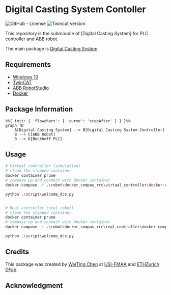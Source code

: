 # **Digital Casting System Contoller**

![GitHub - License](https://img.shields.io/badge/License-MIT-blue.svg)
![Twincat version](https://img.shields.io/badge/TwinCAT-3.4-blue)

This repository is the submoudle of [Digital Casting System] for PLC controller and ABB robot.

The main package is [Digital Casting System](https://github.com/USI-FMAA/digital_casting_system.git)

## **Requirements**

- [Windows 10]()
- [TwinCAT](https://www.beckhoff.com/en-en/products/automation/twincat/?pk_campaign=AdWords-AdWordsSearch-TwinCAT_EN&pk_kwd=twincat&gclid=Cj0KCQjw9ZGYBhCEARIsAEUXITW5dmPmQ2629HIuFY7wfbSR70pi5uY2lkYziNmfKYczm1_YsK4hhPsaApjyEALw_wcB)
- [ABB RobotStudio]()
- [Docker](26.0.0)

## **Package Information**

```mermaid
%%{ init: { 'flowchart': { 'curve': 'stepAfter' } } }%%
graph TD
    A[Digital Casting System] --> B[Digital Casting System Controller]
    B --> C[ABB Robot]
    B --> D[Beckhoff PLC]
```

## **Usage**

```bash
# Virtual controller (simulation)
# clean the stopped container
docker container prune
# compose up and connect with docker container
docker-compose -f .\robot\docker_compas_rrc\virtual_controller\docker-compose.yml up

python .\script\welcome_dcs.py


# Real controller (real robot)
# clean the stopped container
docker container prune
# compose up and connect with docker container
docker-compose -f .\robot\docker_compas_rrc\real_controller\docker-compose.yml up

python .\script\welcome_dcs.py
```

<!-- #### Main control flow

```mermaid

%%{ init: { 'flowchart': { 'curve': 'stepBefore' } } }%%
graph TD
    A[Digital Casting System Controller]
    A --- B[Manual Operatation]
    A --- C[Laptop Operatation]
    A --- D[Robot Operatation]

    D --- E[Reset]
    D --- F[Set Config]
    D --- G[Set output data to Machines]
    D --- H[Get output data from Machines]

```

#### Machine flow

Inline Mixer
```mermaid
%%{ init: { 'flowchart': { 'curve': 'stepBefore' } } }%%
graph TD
    A[Inline Mixer]
    A --- F[Set Config]
    A --- G[Set output data to Machines]
    A --- H[Get output data from Machines]

    F --- B[Max Speed]
    G --- C[Set Run]
    G --- D[Enable]

    H --- E[is Run]
    H --- I[is Ready]
    H --- J[Status SpeedM1]
    H --- K[Status SpeedM2]
    H --- L[Torque_M1]
    H --- M[Torque_M2]
    H --- N[Temperature_Funnel_Outlet]
    H --- O[Pressure_Funnel_Inlet]
    H --- P[Temperature_M1]
    H --- Q[Temperature_M2]
```

Concrete Pump

```mermaid
%%{ init: { 'flowchart': { 'curve': 'stepBefore' } } }%%
graph TD
    A[Inline Mixer]
    A --- F[Set Config]
    A --- G[Set output data to Machines]
    A --- H[Get output data from Machines]

    F --- B[Max Speed]
    G --- C[Set Run]
    G --- D[Enable]

    H --- E[is Run]
    H --- I[is Ready]
    H --- J[Status SpeedM1]
    H --- K[Status SpeedM2]
    H --- L[Torque_M1]
    H --- M[Torque_M2]
    H --- N[Temperature_Funnel_Outlet]
    H --- O[Pressure_Funnel_Inlet]
    H --- P[Temperature_M1]
    H --- Q[Temperature_M2]
``` -->

## Credits

This package was created by [WeiTing Chen](https://github.com/WeiTing1991)
at [USI-FMAA](https://github.com/USI-FMAA) and [ETHZurich DFab](https://dfab.ch/).

## Acknowledgment
